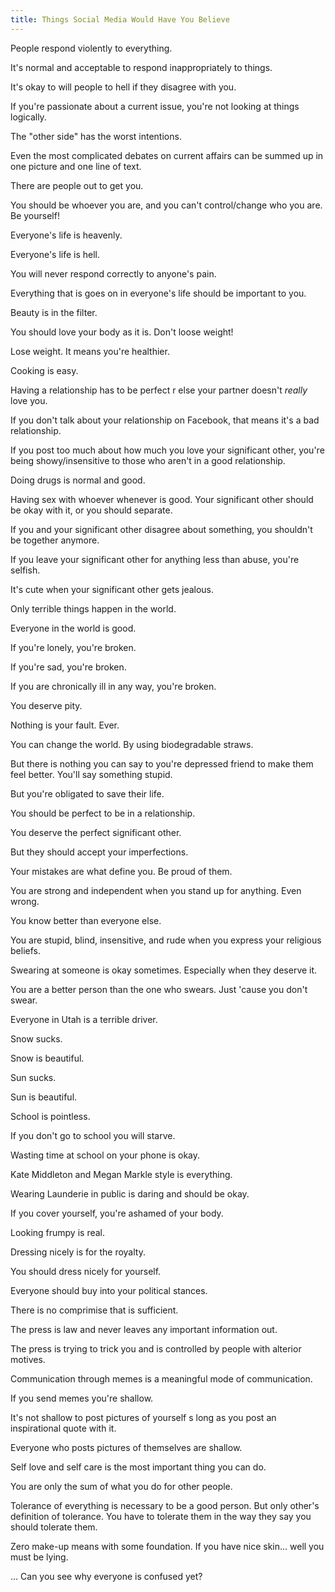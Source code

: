 ```yaml
---
title: Things Social Media Would Have You Believe
---
```


People respond violently to everything.

It's normal and acceptable to respond inappropriately to things.

It's okay to will people to hell if they disagree with you.

If you're passionate about a current issue, you're not looking at things logically.

The "other side" has the worst intentions.

Even the most complicated debates on current affairs can be summed up in one picture and one line of text.

There are people out to get you.

You should be whoever you are, and you can't control/change who you are. Be yourself!

Everyone's life is heavenly.

Everyone's life is hell.

You will never respond correctly to anyone's pain.

Everything that is goes on in everyone's life should be important to you.

Beauty is in the filter.

You should love your body as it is. Don't loose weight!

Lose weight. It means you're healthier.

Cooking is easy.

Having a relationship has to be perfect r else your partner doesn't *really* love you.

If you don't talk about your relationship on Facebook, that means it's a bad relationship.

If you post too much about how much you love your significant other, you're being showy/insensitive to those who aren't in a good relationship.

Doing drugs is normal and good.

Having sex with whoever whenever is good. Your significant other should be okay with it, or you should separate.

If you and your significant other disagree about something, you shouldn't be together anymore.

If you leave your significant other for anything less than abuse, you're selfish.

It's cute when your significant other gets jealous.

Only terrible things happen in the world.

Everyone in the world is good.

If you're lonely, you're broken.

If you're sad, you're broken.

If you are chronically ill in any way, you're broken.

You deserve pity.

Nothing is your fault. Ever.

You can change the world. By using biodegradable straws.

But there is nothing you can say to you're depressed friend to make them feel better. You'll say something stupid.

But you're obligated to save their life.

You should be perfect to be in a relationship.

You deserve the perfect significant other.

But they should accept your imperfections.

Your mistakes are what define you. Be proud of them.

You are strong and independent when you stand up for anything. Even wrong.

You know better than everyone else.

You are stupid, blind, insensitive, and rude when you express your religious beliefs.

Swearing at someone is okay sometimes. Especially when they deserve it.

You are a better person than the one who swears. Just 'cause you don't swear.

Everyone in Utah is a terrible driver.

Snow sucks.

Snow is beautiful.

Sun sucks.

Sun is beautiful.

School is pointless.

If you don't go to school you will starve.

Wasting time at school on your phone is okay.

Kate Middleton and Megan Markle style is everything.

Wearing Launderie in public is daring and should be okay.

If you cover yourself, you're ashamed of your body.

Looking frumpy is real. 

Dressing nicely is for the royalty.

You should dress nicely for yourself.

Everyone should buy into your political stances.

There is no comprimise that is sufficient.

The press is law and never leaves any important information out.

The press is trying to trick you and is controlled by people with alterior motives.

Communication through memes is a meaningful mode of communication.

If you send memes you're shallow.

It's not shallow to post pictures of yourself s long as you post an inspirational quote with it.

Everyone who posts pictures of themselves are shallow.

Self love and self care is the most important thing you can do.

You are only the sum of what you do for other people.

Tolerance of everything is necessary to be a good person. But only other's definition of tolerance. You have to tolerate them in the way they say you should tolerate them.

Zero make-up means with some foundation. If you have nice skin... well you must be lying.



... Can you see why everyone is confused yet?


